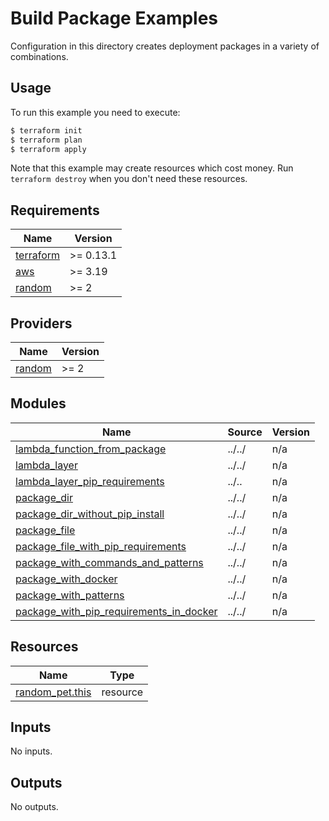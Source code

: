 # Build Package Examples

Configuration in this directory creates deployment packages in a variety of combinations.

## Usage

To run this example you need to execute:

```bash
$ terraform init
$ terraform plan
$ terraform apply
```

Note that this example may create resources which cost money. Run `terraform destroy` when you don't need these resources.

<!-- BEGINNING OF PRE-COMMIT-TERRAFORM DOCS HOOK -->
## Requirements

| Name | Version |
|------|---------|
| <a name="requirement_terraform"></a> [terraform](#requirement\_terraform) | >= 0.13.1 |
| <a name="requirement_aws"></a> [aws](#requirement\_aws) | >= 3.19 |
| <a name="requirement_random"></a> [random](#requirement\_random) | >= 2 |

## Providers

| Name | Version |
|------|---------|
| <a name="provider_random"></a> [random](#provider\_random) | >= 2 |

## Modules

| Name | Source | Version |
|------|--------|---------|
| <a name="module_lambda_function_from_package"></a> [lambda\_function\_from\_package](#module\_lambda\_function\_from\_package) | ../../ | n/a |
| <a name="module_lambda_layer"></a> [lambda\_layer](#module\_lambda\_layer) | ../../ | n/a |
| <a name="module_lambda_layer_pip_requirements"></a> [lambda\_layer\_pip\_requirements](#module\_lambda\_layer\_pip\_requirements) | ../.. | n/a |
| <a name="module_package_dir"></a> [package\_dir](#module\_package\_dir) | ../../ | n/a |
| <a name="module_package_dir_without_pip_install"></a> [package\_dir\_without\_pip\_install](#module\_package\_dir\_without\_pip\_install) | ../../ | n/a |
| <a name="module_package_file"></a> [package\_file](#module\_package\_file) | ../../ | n/a |
| <a name="module_package_file_with_pip_requirements"></a> [package\_file\_with\_pip\_requirements](#module\_package\_file\_with\_pip\_requirements) | ../../ | n/a |
| <a name="module_package_with_commands_and_patterns"></a> [package\_with\_commands\_and\_patterns](#module\_package\_with\_commands\_and\_patterns) | ../../ | n/a |
| <a name="module_package_with_docker"></a> [package\_with\_docker](#module\_package\_with\_docker) | ../../ | n/a |
| <a name="module_package_with_patterns"></a> [package\_with\_patterns](#module\_package\_with\_patterns) | ../../ | n/a |
| <a name="module_package_with_pip_requirements_in_docker"></a> [package\_with\_pip\_requirements\_in\_docker](#module\_package\_with\_pip\_requirements\_in\_docker) | ../../ | n/a |

## Resources

| Name | Type |
|------|------|
| [random_pet.this](https://registry.terraform.io/providers/hashicorp/random/latest/docs/resources/pet) | resource |

## Inputs

No inputs.

## Outputs

No outputs.
<!-- END OF PRE-COMMIT-TERRAFORM DOCS HOOK -->
